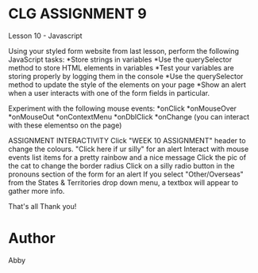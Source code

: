 # CLG ASSIGNMENT 9
Lesson 10 - Javascript

Using your styled form website from last lesson, perform the following JavaScript tasks:
    *Store strings in variables
    *Use the querySelector method to store HTML elements in variables
    *Test your variables are storing properly by logging them in the console
    *Use the querySelector method to update the style of the elements on your page
    *Show an alert when a user interacts with one of the form fields in particular.

Experiment with the following mouse events:
    *onClick 
    *onMouseOver
    *onMouseOut
    *onContextMenu
    *onDblClick
    *onChange
(you can interact with these elementso on the page)


ASSIGNMENT INTERACTIVITY
        Click "WEEK 10 ASSIGNMENT" header to change the colours.
        "Click here if ur silly" for an alert
        Interact with mouse events list items for a pretty rainbow and a nice message
        Click the pic of the cat to change the border radius
        Click on a silly radio button in the pronouns section of the form for an alert
        If you select "Other/Overseas" from the States & Territories drop down menu, a textbox will appear to gather more info.


That's all Thank you! 

# Author
Abby

